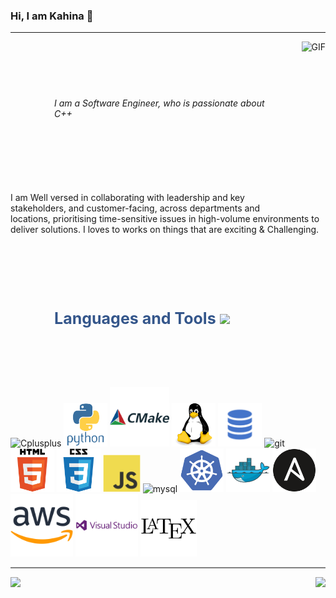 ### Hi, I am Kahina 👋
<hr style="border-top: 0.5px; color:light-blue;">
<!--
**kahina227/kahina227** is a ✨ _special_ ✨ repository because its `README.md` (this file) appears on your GitHub profile.
-->
<img align="right" alt="GIF" src="https://github.com/arsentieva/arsentieva/blob/main/code.gif?raw=true" height="260" />
<!--<img alt="img" src="https://github.com/kahina227/kahina227/blob/main/dev.png?raw=true">-->

<div style="padding: 70px; align: right; padding: 70px;">
  <h6>I am a Software Engineer, who is passionate about C++</h6> 
</div>
 
<p align="left"> I am Well versed in collaborating with leadership and key stakeholders, and customer-facing, across departments and locations, prioritising time-sensitive issues in high-volume environments to deliver solutions. I loves to works on things that are exciting & Challenging.</p> 


<div style="padding: 70px;">
  <h3 style="color: rgb(52, 86, 139); font-size:25px;">Languages and Tools <img src="https://media.giphy.com/media/WUlplcMpOCEmTGBtBW/giphy.gif" width="30"></h3> 
</div>

<div>
 <img src="https://raw.githubusercontent.com/coderjojo/coderjojo/master/img/cpp.png" title="Cpluplus" alt="Cplusplus" width="70">
 <img src="https://github.com/devicons/devicon/blob/master/icons/python/python-original-wordmark.svg" title="Python" alt="Python" width="70" height="70"/>
 <img src="https://github.com/devicons/devicon/blob/master/icons/cmake/cmake-original-wordmark.svg" title="CMake" alt="CMake" width="95" height="95"/>
 <img src="https://raw.githubusercontent.com/devicons/devicon/master/icons/linux/linux-original.svg" title="linux" alt="linux" width="70">
 <img src="https://raw.githubusercontent.com/github/explore/80688e429a7d4ef2fca1e82350fe8e3517d3494d/topics/sql/sql.png" title="sql" alt="SQL" width="70"/>
 <img src="https://www.vectorlogo.zone/logos/git-scm/git-scm-icon.svg" title="git" alt="git" width="70"/>
 <img src="https://raw.githubusercontent.com/devicons/devicon/master/icons/html5/html5-original-wordmark.svg" title="html5" alt="html5" width="70"> 
 <img src="https://raw.githubusercontent.com/devicons/devicon/master/icons/css3/css3-original-wordmark.svg" title="css3" alt="css3" width="70" height="70"/>
 <img src="https://github.com/devicons/devicon/blob/master/icons/javascript/javascript-original.svg" title="JS" alt="JS" width="60" height="60"/>
 <img src="https://www.vectorlogo.zone/logos/mysql/mysql-ar21.svg" alt="mysql" width="70">
 <img src="https://github.com/devicons/devicon/blob/master/icons/kubernetes/kubernetes-plain.svg" title="Kubernetes" alt="Kubernetes" width="70" height="70"/>
 <img src="https://github.com/devicons/devicon/blob/master/icons/docker/docker-original.svg" title="docker" alt="docker" width="70" height="70"/>
 <img src="https://github.com/devicons/devicon/blob/master/icons/ansible/ansible-original.svg" title="ansible" alt="ansible" width="70" height="70"/>
 <img src="https://github.com/devicons/devicon/blob/master/icons/amazonwebservices/amazonwebservices-original-wordmark.svg" title="aws" alt="aws" width="100" height="100"/>
 <img src="https://github.com/devicons/devicon/blob/master/icons/visualstudio/visualstudio-plain-wordmark.svg" title="VS" alt="VS" width="100" height="100"/>
 <img src="https://github.com/devicons/devicon/blob/master/icons/latex/latex-original.svg" title="latex" alt="latex" width="90" height="90"/>
 

<hr style="height:2px; border-width:1; color:light-blue; background-color:gray">
  
<div>
  <img height="165" align="left" src="https://github-readme-stats.vercel.app/api?username=kahina227&show_icons=true&theme=vue&count_private=true" />
  <img align="right" src="https://github-readme-stats.vercel.app/api/top-langs/?username=kahina227&layout=compact&show_icons=true&theme=vue" />
</div>
